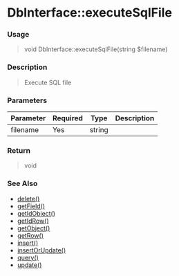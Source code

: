 
# DbInterface::executeSqlFile 

### Usage

> void DbInterface::executeSqlFile(string $filename)

### Description

> Execute SQL file

### Parameters

Parameter | Required | Type | Description
------------- |------------- |------------- |------------- 
filename | Yes | string |

### Return
> void 
### See Also

* [delete()](delete.md)
* [getField()](getfield.md)
* [getIdObject()](getidobject.md)
* [getIdRow()](getidrow.md)
* [getObject()](getobject.md)
* [getRow()](getrow.md)
* [insert()](insert.md)
* [insertOrUpdate()](insertorupdate.md)
* [query()](query.md)
* [update()](update.md)


